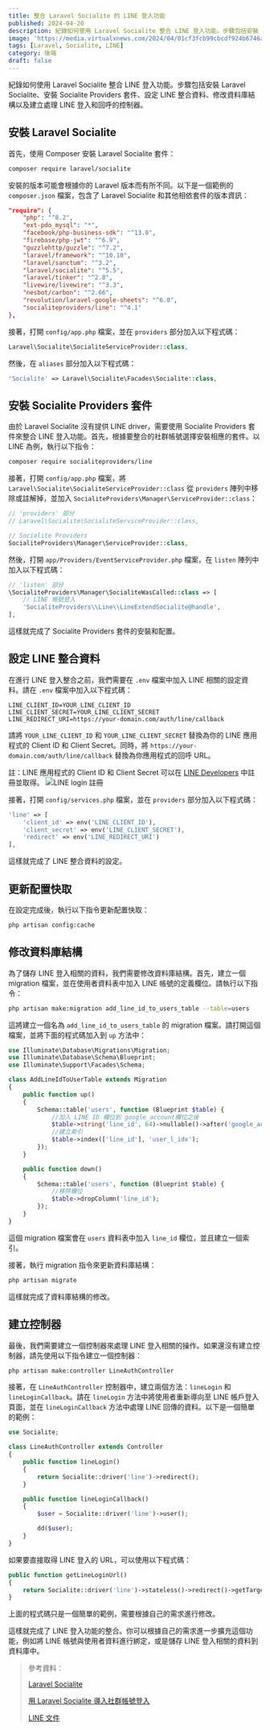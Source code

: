 ```yaml
---
title: 整合 Laravel Socialite 的 LINE 登入功能
published: 2024-04-20
description: 紀錄如何使用 Laravel Socialite 整合 LINE 登入功能。步驟包括安裝 Laravel Socialite、安裝 Socialite Providers 套件、設定 LINE 整合資料、修改資料庫結構以及建立處理 LINE 登入和回呼的控制器。
image: 'https://media.virtualxnews.com/2024/04/01cf3fcb99cbcdf924b6746aa8524589.png'
tags: [Laravel, Socialite, LINE]
category: 後端
draft: false
---
```


紀錄如何使用 Laravel Socialite 整合 LINE 登入功能。步驟包括安裝 Laravel Socialite、安裝 Socialite Providers 套件、設定 LINE 整合資料、修改資料庫結構以及建立處理 LINE 登入和回呼的控制器。

## 安裝 Laravel Socialite

首先，使用 Composer 安裝 Laravel Socialite 套件：

```bash
composer require laravel/socialite
```

安裝的版本可能會根據你的 Laravel 版本而有所不同。以下是一個範例的 `composer.json` 檔案，包含了 Laravel Socialite 和其他相依套件的版本資訊：

```json
"require": {
    "php": "^8.2",
    "ext-pdo_mysql": "*",
    "facebook/php-business-sdk": "^13.0",
    "firebase/php-jwt": "^6.9",
    "guzzlehttp/guzzle": "^7.2",
    "laravel/framework": "^10.10",
    "laravel/sanctum": "^3.2",
    "laravel/socialite": "^5.5",
    "laravel/tinker": "^2.8",
    "livewire/livewire": "^3.3",
    "nesbot/carbon": "^2.66",
    "revolution/laravel-google-sheets": "^6.0",
    "socialiteproviders/line": "^4.1"
},
```

接著，打開 `config/app.php` 檔案，並在 `providers` 部分加入以下程式碼：

```php
Laravel\Socialite\SocialiteServiceProvider::class,
```

然後，在 `aliases` 部分加入以下程式碼：

```php
'Socialite' => Laravel\Socialite\Facades\Socialite::class,
```

## 安裝 Socialite Providers 套件

由於 Laravel Socialite 沒有提供 LINE driver，需要使用 Socialite Providers 套件來整合 LINE 登入功能。首先，根據要整合的社群帳號選擇安裝相應的套件。以 LINE 為例，執行以下指令：

```bash
composer require socialiteproviders/line
```

接著，打開 `config/app.php` 檔案，將 `Laravel\Socialite\SocialiteServiceProvider::class` 從 `providers` 陣列中移除或註解掉，並加入 `SocialiteProviders\Manager\ServiceProvider::class`：

```php
// 'providers' 部分
// Laravel\Socialite\SocialiteServiceProvider::class,

// Socialite Providers
SocialiteProviders\Manager\ServiceProvider::class,
```

然後，打開 `app/Providers/EventServiceProvider.php` 檔案，在 `listen` 陣列中加入以下程式碼：

```php
// 'listen' 部分
\SocialiteProviders\Manager\SocialiteWasCalled::class => [
    // LINE 帳號登入
    'SocialiteProviders\\Line\\LineExtendSocialite@handle',
],
```

這樣就完成了 Socialite Providers 套件的安裝和配置。

## 設定 LINE 整合資料

在進行 LINE 登入整合之前，我們需要在 `.env` 檔案中加入 LINE 相關的設定資料。請在 `.env` 檔案中加入以下程式碼：

```dotenv
LINE_CLIENT_ID=YOUR_LINE_CLIENT_ID
LINE_CLIENT_SECRET=YOUR_LINE_CLIENT_SECRET
LINE_REDIRECT_URI=https://your-domain.com/auth/line/callback
```

請將 `YOUR_LINE_CLIENT_ID` 和 `YOUR_LINE_CLIENT_SECRET` 替換為你的 LINE 應用程式的 Client ID 和 Client Secret。同時，將 `https://your-domain.com/auth/line/callback` 替換為你應用程式的回呼 URL。

註：LINE 應用程式的 Client ID 和 Client Secret 可以在 [LINE Developers](https://developers.line.biz/en/) 中註冊並取得。
![LINE login 註冊](https://media.virtualxnews.com/2024/04/d53c62a008b7214608f1df81ab100ac5.png)

接著，打開 `config/services.php` 檔案，並在 `providers` 部分加入以下程式碼：

```php
'line' => [
    'client_id' => env('LINE_CLIENT_ID'),
    'client_secret' => env('LINE_CLIENT_SECRET'),
    'redirect' => env('LINE_REDIRECT_URI')
],
```

這樣就完成了 LINE 整合資料的設定。

## 更新配置快取

在設定完成後，執行以下指令更新配置快取：

```bash
php artisan config:cache
```

## 修改資料庫結構

為了儲存 LINE 登入相關的資料，我們需要修改資料庫結構。首先，建立一個 migration 檔案，並在使用者資料表中加入 LINE 帳號的定義欄位。請執行以下指令：

```bash
php artisan make:migration add_line_id_to_users_table --table=users
```

這將建立一個名為 `add_line_id_to_users_table` 的 migration 檔案。請打開這個檔案，並將下面的程式碼加入到 `up` 方法中：

```php
use Illuminate\Database\Migrations\Migration;
use Illuminate\Database\Schema\Blueprint;
use Illuminate\Support\Facades\Schema;

class AddLineIdToUserTable extends Migration
{
    public function up()
    {
        Schema::table('users', function (Blueprint $table) {
            //加入 LINE ID 欄位到 google_account欄位之後
            $table->string('line_id', 64)->nullable()->after('google_account');
            //建立索引
            $table->index(['line_id'], 'user_l_idx');
        });
    }

    public function down()
    {
        Schema::table('users', function (Blueprint $table) {
            //移除欄位
            $table->dropColumn('line_id');
        });
    }
}
```

這個 migration 檔案會在 `users` 資料表中加入 `line_id` 欄位，並且建立一個索引。

接著，執行 migration 指令來更新資料庫結構：

```bash
php artisan migrate
```

這樣就完成了資料庫結構的修改。

## 建立控制器

最後，我們需要建立一個控制器來處理 LINE 登入相關的操作。如果還沒有建立控制器，請先使用以下指令建立一個控制器：

```bash
php artisan make:controller LineAuthController
```

接著，在 `LineAuthController` 控制器中，建立兩個方法：`lineLogin` 和 `lineLoginCallback`。請在 `lineLogin` 方法中將使用者重新導向至 LINE 帳戶登入頁面，並在 `lineLoginCallback` 方法中處理 LINE 回傳的資料。以下是一個簡單的範例：

```php
use Socialite;

class LineAuthController extends Controller
{
    public function lineLogin()
    {
        return Socialite::driver('line')->redirect();
    }

    public function lineLoginCallback()
    {
        $user = Socialite::driver('line')->user();

        dd($user);
    }
}
```

如果要直接取得 LINE 登入的 URL，可以使用以下程式碼：

```php
public function getLineLoginUrl()
{
    return Socialite::driver('line')->stateless()->redirect()->getTargetUrl();
}
```

上面的程式碼只是一個簡單的範例，需要根據自己的需求進行修改。

這樣就完成了 LINE 登入功能的整合。你可以根據自己的需求進一步擴充這個功能，例如將 LINE 帳號與使用者資料進行綁定，或是儲存 LINE 登入相關的資料到資料庫中。

> 參考資料：
> 
> [Laravel Socialite](https://laravel.com/docs/11.x/socialite)
> 
> [用 Laravel Socialite 導入社群帳號登入](https://abo.tw/articles/laravel/user-laravel-socialite-for-social-login)
> 
> [LINE 文件](https://developers.line.biz/en/docs/line-login/overview/)
